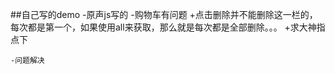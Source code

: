 ##自己写的demo
	-原声js写的
	-购物车有问题
		+点击删除并不能删除这一栏的，每次都是第一个，如果使用all来获取，那么就是每次都是全部删除。。。
		+求大神指点下



	-问题解决
